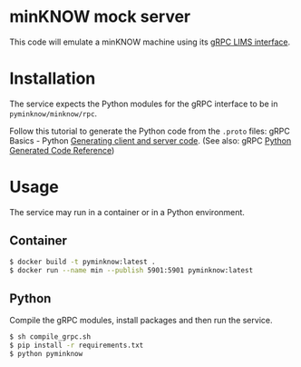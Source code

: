 # minKNOW mock server

This code will emulate a minKNOW machine using its
[gRPC LIMS interface](https://github.com/nanoporetech/minknow_lims_interface).

# Installation

The service expects the Python modules for the gRPC interface to be in `pyminknow/minknow/rpc`.

Follow this tutorial to generate the Python code from the `.proto` files: gRPC Basics - 
Python [Generating client and server code](https://grpc.io/docs/tutorials/basic/python/#generating-client-and-server-code).
(See also: gRPC [Python Generated Code Reference](https://grpc.io/docs/reference/python/generated-code/))

# Usage

The service may run in a container or in a Python environment.

## Container

```bash
$ docker build -t pyminknow:latest .
$ docker run --name min --publish 5901:5901 pyminknow:latest
```

## Python

Compile the gRPC modules, install packages and then run the service.

```bash
$ sh compile_grpc.sh
$ pip install -r requirements.txt
$ python pyminknow
```

